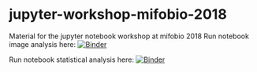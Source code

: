# jupyter-workshop-mifobio-2018
Material for the jupyter notebook workshop at mifobio 2018
Run notebook image analysis here: [![Binder](https://mybinder.org/badge.svg)](https://mybinder.org/v2/gh/MontpellierRessourcesImagerie/jupyter-workshop-mifobio-2018/master?filepath=exercices%2Ftuto_image_analysis_pipeline.ipynb)

Run notebook statistical analysis here: [![Binder](https://mybinder.org/badge.svg)](https://mybinder.org/v2/gh/MontpellierRessourcesImagerie/jupyter-workshop-mifobio-2018/master?filepath=exercices%2Ftuto_statistical_analysis_pipeline.ipynb)
